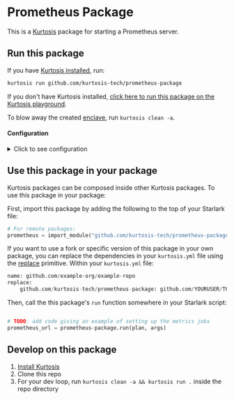 Prometheus Package
============
This is a [Kurtosis](https://github.com/kurtosis-tech/kurtosis/) package for starting a Prometheus server.

Run this package
----------------
If you have [Kurtosis installed][install-kurtosis], run:

```bash
kurtosis run github.com/kurtosis-tech/prometheus-package
```

If you don't have Kurtosis installed, [click here to run this package on the Kurtosis playground](https://gitpod.io/?autoStart=true&editor=code#https://github.com/kurtosis-tech/playground-gitpod).

To blow away the created [enclave][enclaves-reference], run `kurtosis clean -a`.

#### Configuration

<details>
    <summary>Click to see configuration</summary>

You can configure this package using the JSON structure below. The default values for each parameter are shown.

NOTE: the `//` lines are not valid JSON; you will need to remove them!

# TODO: change these for metrics jobs
```javascript
{
    // The name to print
    "name": "John Snow"
}
```

The arguments can then be passed in to `kurtosis run`.

For example:

```bash
kurtosis run github.com/kurtosis-tech/prometheus-package '{"name":"Maynard James Keenan"}'
```

You can also store the JSON args in a file, and use `--args-file` flag to slot them in:

```bash
kurtosis run github.com/kurtosis-tech/prometheus-package --args-file args.json
```

</details>

Use this package in your package
--------------------------------
Kurtosis packages can be composed inside other Kurtosis packages. To use this package in your package:

First, import this package by adding the following to the top of your Starlark file:

```python
# For remote packages: 
prometheus = import_module("github.com/kurtosis-tech/prometheus-package/main.star") 
```

If you want to use a fork or specific version of this package in your own package, you can replace the dependencies in your `kurtosis.yml` file using the [replace](https://docs.kurtosis.com/concepts-reference/kurtosis-yml/#replace) primitive. 
Within your `kurtosis.yml` file:
```python
name: github.com/example-org/example-repo
replace:
    github.com/kurtosis-tech/prometheus-package: github.com/YOURUSER/THISREPO@YOURBRANCH
```

Then, call the this package's `run` function somewhere in your Starlark script:

```python

# TODO: add code giving an example of setting up the metrics jobs
prometheus_url = prometheus-package.run(plan, args)
```

Develop on this package
-----------------------
1. [Install Kurtosis][install-kurtosis]
1. Clone this repo
1. For your dev loop, run `kurtosis clean -a && kurtosis run .` inside the repo directory


<!-------------------------------- LINKS ------------------------------->
[install-kurtosis]: https://docs.kurtosis.com/install
[enclaves-reference]: https://docs.kurtosis.com/concepts-reference/enclaves

